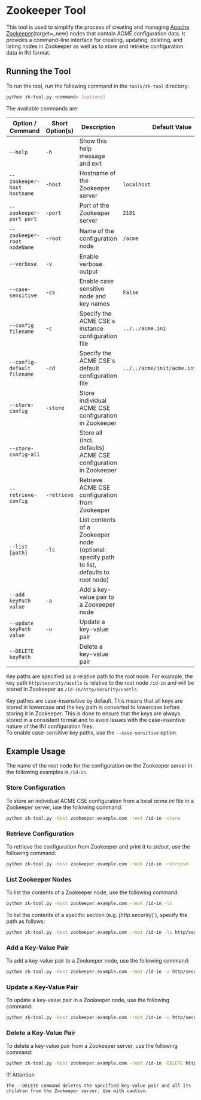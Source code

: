 # Zookeeper Tool

This tool is used to simplify the process of creating and managing [Apache Zookeeper](https://zookeeper.apache.org/){target=_new} nodes that contain ACME configuration data. It provides a command-line interface for creating, updating, deleting, and listing nodes in Zookeeper as well as to store and retriebe configuration data in INI format.

## Running the Tool

To run the tool, run the following command in the `tools/zk-tool` directory:

```bash
python zk-tool.py <command> [options]
```

The available commands are:

| Option / Command                         | Short Option(s) | Description                                                                                  | Default Value                          |
|------------------------------------------|-----------------|----------------------------------------------------------------------------------------------|----------------------------------------|
| `--help`                                 | `-h`            | Show this help message and exit                                                              |                                        |
| `--zookeeper-host hostname`              | `-host`         | Hostname of the Zookeeper server                                                             | `localhost`                            |
| `--zookeeper-port port`                  | `-port`         | Port of the Zookeeper server                                                                 | `2181`                                 |
| `--zookeeper-root nodeName`              | `-root`         | Name of the configuration node                                                               | `/acme`                                |
| `--verbose`                              | `-v`            | Enable verbose output                                                                        |                                        |
| `--case-sensitive`                       | `-cs`           | Enable case sensitive node and key names                                                     | `False`                                |
| `--config filename`                      | `-c`            | Specify the ACME CSE's instance configuration file                                           | `../../acme.ini`                       |
| `--config-default filename`              | `-cd`           | Specify the ACME CSE's default configuration file                                            | `../../acme/init/acme.ini.default`     |
| `--store-config`                         | `-store`        | Store individual ACME CSE configuration in Zookeeper                                         |                                        |
| `--store-config-all`                     |                 | Store all (incl. defaults) ACME CSE configuration in Zookeeper                               |                                        |
| `--retrieve-config`                      | `-retrieve`     | Retrieve ACME CSE configuration from Zookeeper                                               |                                        |
| `--list [path]`                          | `-ls`           | List contents of a Zookeeper node (optional: specify path to list, defaults to root node)    |                                        |
| `--add keyPath value`                    | `-a`            | Add a key-value pair to a Zookeeper node                                                     |                                        |
| `--update keyPath value`                 | `-u`            | Update a key-value pair                                                                      |                                        |
| `--DELETE keyPath`                       |                 | Delete a key-value pair                                                                      |                                        |


Key paths are specified as a relative path to the root node. 
For example, the key path `http/security/usetls` is relative to the root node `/id-in` and will be stored
in Zookeeper as `/id-in/http/security/usetls`.

Key pathes are case-insensitive by default. This means that all keys are stored in lowercase and the
key path is converted to lowercase before storing it in Zookeeper. 
This is done to ensure that the keys are always stored in a consistent format and to avoid issues with
the case-insentive nature of the INI configuration files.  
To enable case-sensitive key paths, use the `--case-sensitive` option.

## Example Usage

The name of the root node for the configuration on the Zookeeper server in the following examples is `/id-in`. 


### Store Configuration

To store an individual ACME CSE configuration from a local *acme.ini* file in a Zookeeper server, use the following command:

```bash
python zk-tool.py -host zookeeper.example.com -root /id-in -store
```

### Retrieve Configuration

To retrieve the configuration from Zookeeper and print it to *stdout*, use the following command:

```bash
python zk-tool.py -host zookeeper.example.com -root /id-in -retrieve
```

### List Zookeeper Nodes

To list the contents of a Zookeeper node, use the following command:

```bash
python zk-tool.py -host zookeeper.example.com -root /id-in -ls
```

To list the contents of a specific section (e.g. *\[http.security]* ), specify the path as follows:

```bash
python zk-tool.py -host zookeeper.example.com -root /id-in -ls http/security
```

### Add a Key-Value Pair

To add a key-value pair to a Zookeeper node, use the following command:

```bash
python zk-tool.py -host zookeeper.example.com -root /id-in -a http/security/usetls true
```

### Update a Key-Value Pair

To update a key-value pair in a Zookeeper node, use the following command:

```bash
python zk-tool.py -host zookeeper.example.com -root /id-in -u http/security/usetls false
```

### Delete a Key-Value Pair

To delete a key-value pair from a Zookeeper server, use the following command:

```bash
python zk-tool.py -host zookeeper.example.com -root /id-in -DELETE http/security/usetls
```

!!! Attention

	The --DELETE command deletes the specified key-value pair and all its children from the Zookeeper server. Use with caution.
